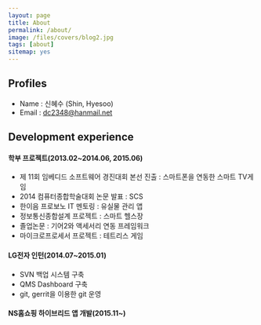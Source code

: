 ```yaml
---
layout: page
title: About
permalink: /about/
image: /files/covers/blog2.jpg
tags: [about]
sitemap: yes
---
```


## Profiles
* Name : 신혜수 (Shin, Hyesoo)
* Email : dc2348@hanmail.net


## Development experience
#### 학부 프로젝트(2013.02~2014.06, 2015.06)
* 제 11회 임베디드 소프트웨어 경진대회 본선 진출 : 스마트폰을 연동한 스마트 TV게임
* 2014 컴퓨터종합학술대회 논문 발표 : SCS
* 한이음 프로보노 IT 멘토링 : 유실물 관리 앱
* 정보통신종합설계 프로젝트 : 스마트 헬스장
* 졸업논문 : 기어2와 액세서리 연동 프레임워크
* 마이크로프로세서 프로젝트 : 테트리스 게임

#### LG전자 인턴(2014.07~2015.01)
* SVN 백업 시스템 구축
* QMS Dashboard 구축
* git, gerrit을 이용한 git 운영


#### NS홈쇼핑 하이브리드 앱 개발(2015.11~)
